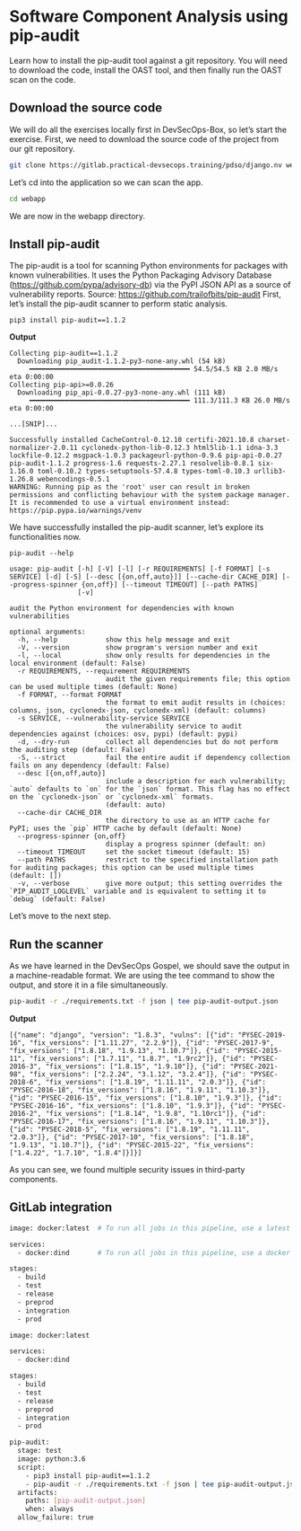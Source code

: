 # Software Component Analysis using pip-audit
Learn how to install the pip-audit tool against a git repository.
You will need to download the code, install the OAST tool, and then finally run the OAST scan on the code.
## Download the source code
We will do all the exercises locally first in DevSecOps-Box, so let’s start the exercise.
First, we need to download the source code of the project from our git repository.
```sh
git clone https://gitlab.practical-devsecops.training/pdso/django.nv webapp
```
Let’s cd into the application so we can scan the app.
```sh
cd webapp
```
We are now in the webapp directory.
## Install pip-audit
The pip-audit is a tool for scanning Python environments for packages with known vulnerabilities. It uses the Python Packaging Advisory Database (https://github.com/pypa/advisory-db) via the PyPI JSON API as a source of vulnerability reports.
Source: https://github.com/trailofbits/pip-audit
First, let’s install the pip-audit scanner to perform static analysis.
```
pip3 install pip-audit==1.1.2
```
**Output**
```
Collecting pip-audit==1.1.2
  Downloading pip_audit-1.1.2-py3-none-any.whl (54 kB)
     ━━━━━━━━━━━━━━━━━━━━━━━━━━━━━━━━━━━━━━━━ 54.5/54.5 KB 2.0 MB/s eta 0:00:00
Collecting pip-api>=0.0.26
  Downloading pip_api-0.0.27-py3-none-any.whl (111 kB)
     ━━━━━━━━━━━━━━━━━━━━━━━━━━━━━━━━━━━━━━━━ 111.3/111.3 KB 26.0 MB/s eta 0:00:00

...[SNIP]...

Successfully installed CacheControl-0.12.10 certifi-2021.10.8 charset-normalizer-2.0.11 cyclonedx-python-lib-0.12.3 html5lib-1.1 idna-3.3 lockfile-0.12.2 msgpack-1.0.3 packageurl-python-0.9.6 pip-api-0.0.27 pip-audit-1.1.2 progress-1.6 requests-2.27.1 resolvelib-0.8.1 six-1.16.0 toml-0.10.2 types-setuptools-57.4.8 types-toml-0.10.3 urllib3-1.26.8 webencodings-0.5.1
WARNING: Running pip as the 'root' user can result in broken permissions and conflicting behaviour with the system package manager. It is recommended to use a virtual environment instead: https://pip.pypa.io/warnings/venv
```
We have successfully installed the pip-audit scanner, let’s explore its functionalities now.
```
pip-audit --help

usage: pip-audit [-h] [-V] [-l] [-r REQUIREMENTS] [-f FORMAT] [-s SERVICE] [-d] [-S] [--desc [{on,off,auto}]] [--cache-dir CACHE_DIR] [--progress-spinner {on,off}] [--timeout TIMEOUT] [--path PATHS]
                 [-v]

audit the Python environment for dependencies with known vulnerabilities

optional arguments:
  -h, --help            show this help message and exit
  -V, --version         show program's version number and exit
  -l, --local           show only results for dependencies in the local environment (default: False)
  -r REQUIREMENTS, --requirement REQUIREMENTS
                        audit the given requirements file; this option can be used multiple times (default: None)
  -f FORMAT, --format FORMAT
                        the format to emit audit results in (choices: columns, json, cyclonedx-json, cyclonedx-xml) (default: columns)
  -s SERVICE, --vulnerability-service SERVICE
                        the vulnerability service to audit dependencies against (choices: osv, pypi) (default: pypi)
  -d, --dry-run         collect all dependencies but do not perform the auditing step (default: False)
  -S, --strict          fail the entire audit if dependency collection fails on any dependency (default: False)
  --desc [{on,off,auto}]
                        include a description for each vulnerability; `auto` defaults to `on` for the `json` format. This flag has no effect on the `cyclonedx-json` or `cyclonedx-xml` formats.
                        (default: auto)
  --cache-dir CACHE_DIR
                        the directory to use as an HTTP cache for PyPI; uses the `pip` HTTP cache by default (default: None)
  --progress-spinner {on,off}
                        display a progress spinner (default: on)
  --timeout TIMEOUT     set the socket timeout (default: 15)
  --path PATHS          restrict to the specified installation path for auditing packages; this option can be used multiple times (default: [])
  -v, --verbose         give more output; this setting overrides the `PIP_AUDIT_LOGLEVEL` variable and is equivalent to setting it to `debug` (default: False)
  ```
Let’s move to the next step.
## Run the scanner
As we have learned in the DevSecOps Gospel, we should save the output in a machine-readable format.
We are using the tee command to show the output, and store it in a file simultaneously.
```sh
pip-audit -r ./requirements.txt -f json | tee pip-audit-output.json
```
**Output**
```
[{"name": "django", "version": "1.8.3", "vulns": [{"id": "PYSEC-2019-16", "fix_versions": ["1.11.27", "2.2.9"]}, {"id": "PYSEC-2017-9", "fix_versions": ["1.8.18", "1.9.13", "1.10.7"]}, {"id": "PYSEC-2015-11", "fix_versions": ["1.7.11", "1.8.7", "1.9rc2"]}, {"id": "PYSEC-2016-3", "fix_versions": ["1.8.15", "1.9.10"]}, {"id": "PYSEC-2021-98", "fix_versions": ["2.2.24", "3.1.12", "3.2.4"]}, {"id": "PYSEC-2018-6", "fix_versions": ["1.8.19", "1.11.11", "2.0.3"]}, {"id": "PYSEC-2016-18", "fix_versions": ["1.8.16", "1.9.11", "1.10.3"]}, {"id": "PYSEC-2016-15", "fix_versions": ["1.8.10", "1.9.3"]}, {"id": "PYSEC-2016-16", "fix_versions": ["1.8.10", "1.9.3"]}, {"id": "PYSEC-2016-2", "fix_versions": ["1.8.14", "1.9.8", "1.10rc1"]}, {"id": "PYSEC-2016-17", "fix_versions": ["1.8.16", "1.9.11", "1.10.3"]}, {"id": "PYSEC-2018-5", "fix_versions": ["1.8.19", "1.11.11", "2.0.3"]}, {"id": "PYSEC-2017-10", "fix_versions": ["1.8.18", "1.9.13", "1.10.7"]}, {"id": "PYSEC-2015-22", "fix_versions": ["1.4.22", "1.7.10", "1.8.4"]}]}]
```
As you can see, we found multiple security issues in third-party components.

## GitLab integration
```sh
image: docker:latest  # To run all jobs in this pipeline, use a latest docker image

services:
  - docker:dind       # To run all jobs in this pipeline, use a docker image which contains a docker daemon running inside (dind - docker in docker). Reference: https://forum.gitlab.com/t/why-services-docker-dind-is-needed-while-already-having-image-docker/43534

stages:
  - build
  - test
  - release
  - preprod
  - integration
  - prod

image: docker:latest

services:
  - docker:dind

stages:
  - build
  - test
  - release
  - preprod
  - integration
  - prod

pip-audit:
  stage: test
  image: python:3.6
  script: 
    - pip3 install pip-audit==1.1.2
    - pip-audit -r ./requirements.txt -f json | tee pip-audit-output.json
  artifacts:
    paths: [pip-audit-output.json]
    when: always
  allow_failure: true
```
